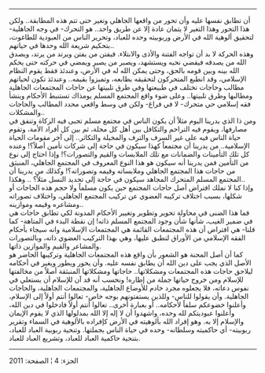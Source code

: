 ------------------------------------------------------------------------

أن تطابق نفسها عليه وأن تحور من واقعها الجاهلي وتغير حتى تتم هذه
المطابقة.. ولكن هذا التحور وهذا التغير لا يتمان عادة إلا عن طريق واحد..
هو التحرك- في وجه الجاهلية- لتحقيق ألوهية الله في الأرض وربوبيته وحده
للعباد، وتحرير الناس من العبودية للطاغوت، بتحكيم شريعة الله وحدها في
حياتهم..  
وهذه الحركة لا بد أن تواجه الفتنة والأذى والابتلاء. فيفتن من يفتن ويرتد
من يرتد، ويصدق الله من يصدقه فيقضي نحبه ويستشهد، ويصبر من يصبر ويمضي في
حركته حتى يحكم الله بينه وبين قومه بالحق، وحتى يمكن الله له في الأرض،
وعندئذ فقط يقوم النظام الإسلامي، وقد انطبع المتحركون لتحقيقه بطابعه،
وتميزوا بقيمه.. وعندئذ تكون لحياتهم مطالب وحاجات تختلف في طبيعتها وفي
طرق تلبيتها عن حاجات المجتمعات الجاهلية ومطالبها وطرق تلبيتها.. وعلى ضوء
واقع المجتمع المسلم يومذاك تستنبط الأحكام وينشأ فقه إسلامي حي متحرك- لا
في فراغ- ولكن في وسط واقعي محدد المطالب والحاجات والمشكلات..  
ومن ذا الذي يدرينا اليوم مثلاً أن يكون الناس في مجتمع مسلم تجبى فيه
الزكاة وتنفق في مصارفها، ويقوم فيه التراحم والتكافل بين أهل كل محلة، ثم
بين كل أفراد الأمة، وتقوم حياة الناس فيه على غير السرف والترف والمخيلة
والتكاثر.. إلى آخر مقومات الحياة الإسلامية.. من يدرينا أن مجتمعاً كهذا
سيكون في حاجة إلى شركات تأمين أصلاً؟! وعنده كل تلك التأمينات والضمانات مع
تلك الملابسات والقيم والتصورات؟! وإذا احتاج إلى نوع من التأمين فمن
يدرينا أنه سيكون هو هذا النوع المعروف في المجتمع الجاهلي، المنبثق من
حاجات هذا المجتمع الجاهلي وملابساته وقيمه وتصوراته؟! وكذلك من يدرينا أن
المجتمع المسلم المتحرك المجاهد سيكون في حاجة إلى تحديد النسل مثلاً؟ ..
وهكذا..  
وإذا كنا لا نملك افتراض أصل حاجات المجتمع حين يكون مسلماً ولا حجم هذه
الحاجات أو شكلها، بسبب اختلاف تركيبه العضوي عن تركيب المجتمع الجاهلي،
واختلاف تصوراته ومشاعره وقيمه وموازينه..  
فما هذا الضنى في محاولة تحوير وتطوير وتغيير الأحكام المدونة لكي تطابق
حاجات هي في ضمير الغيب، شأنها شأن وجود المجتمع المسلم ذاته! إن نقطة
البدء في المتاهة- كما قلنا- هي افتراض أن هذه المجتمعات القائمة هي
المجتمعات الإسلامية وانه سيجاء بأحكام الفقه الإسلامي من الأوراق لتطبق
عليها، وهي بهذا التركيب العضوي ذاته، وبالتصورات والمشاعر والقيم
والموازين ذاتها.  
كما أن أصل المحنة هو الشعور بأن واقع هذه المجتمعات الجاهلية وتركيبها
الحاضر هو الأصل الذي يجب على دين الله أن يطابق نفسه عليه. وأن يحور ويطور
ويغير في أحكامه ليلاحق حاجات هذه المجتمعات ومشكلاتها.. حاجاتها ومشكلاتها
المنبثقة أصلاً من مخالفتها للإسلام ومن خروج حياتها جملة من إطاره! ونحسب
أنه قد آن للإسلام أن يستعلي في نفوس دعاته، فلا يجعلوه مجرد خادم للأوضاع
الجاهلية، والمجتمعات الجاهلية، والحاجات الجاهلية. وأن يقولوا للناس-
وللذين يستفتونهم بوجه خاص- تعالوا أنتم أولاً إلى الإسلام، وأعلنوا خضوعكم
سلفاً لأحكامه.. أو بعبارة أخرى.. تعالوا أنتم أولاً فادخلوا في دين الله،
وأعلنوا عبوديتكم لله وحده، واشهدوا أن لا إله إلا الله بمدلولها الذي لا
يقوم الإيمان والإسلام إلا به. وهو إفراد الله بألوهيته في الأرض كإفراده
بالألوهية في السماء وتقرير ربوبيته- أي حاكميته وسلطانه- وحده في حياة
الناس بجملتها. وتنحية ربوبية العباد للعباد، بتنحية حاكمية العباد للعباد،
وتشريع العباد للعباد.

------------------------------------------------------------------------

الجزء: 4 ¦ الصفحة: 2011
